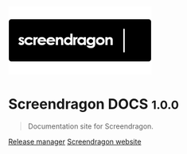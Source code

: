 ![logo](_media/header-logo.png)

# Screendragon DOCS <small>1.0.0</small>

> Documentation site for Screendragon.

<!--- Create new Document
- Edit exsisting Document-->


[Release manager](https://release.screendragon.com/login.aspx?ReturnUrl=%2f)
[Screendragon website](http://www.screendragon.com/)